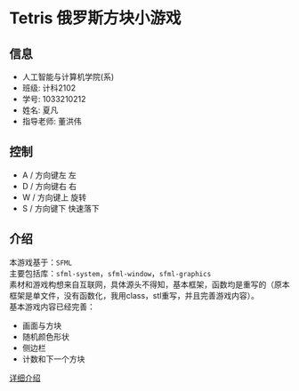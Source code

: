 # Tetris 俄罗斯方块小游戏

## 信息
- 人工智能与计算机学院(系)
- 班级: 计科2102
- 学号: 1033210212
- 姓名: 夏凡                                  
- 指导老师: 董洪伟

## 控制
- A / 方向键左 左
- D / 方向键右 右
- W / 方向键上 旋转
- S / 方向键下 快速落下

## 介绍
本游戏基于：`SFML`  
主要包括库：`sfml-system`，`sfml-window`，`sfml-graphics`  
素材和游戏构想来自互联网，具体源头不得知，基本框架，函数均是重写的（原本框架是单文件，没有函数化，我用class，stl重写，并且完善游戏内容）。  
基本游戏内容已经完善：
- 画面与方块
- 随机颜色形状
- 侧边栏
- 计数和下一个方块

[详细介绍](./docs/main.md)